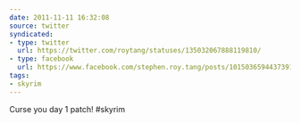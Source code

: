 ```yaml
---
date: 2011-11-11 16:32:08
source: twitter
syndicated:
- type: twitter
  url: https://twitter.com/roytang/statuses/135032067888119810/
- type: facebook
  url: https://www.facebook.com/stephen.roy.tang/posts/10150365944373912
tags:
- skyrim
---
```


Curse you day 1 patch! #skyrim